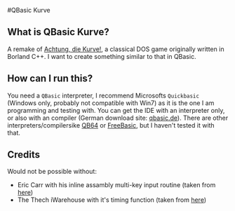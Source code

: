 #QBasic Kurve

## What is QBasic Kurve?
A remake of [Achtung, die Kurve!](https://secure.wikimedia.org/wikipedia/en/wiki/Achtung,_die_Kurve!), a classical DOS game originally written in Borland C++. I want to create something similar to that in QBasic.

## How can I run this?
You need a `QBasic` interpreter, I recommend Microsofts `Quickbasic` (Windows only, probably not compatible with Win7) as it is the one I am programming and testing with. You can get the IDE with an interpreter only, or also with an compiler (German download site: [qbasic.de](http://www.antonis.de/qbdown/qbcompil.htm)). There are other interpreters/compilersike [QB64](http://www.qb64.net/) or [FreeBasic](http://www.freebasic.net/), but I haven't tested it with that.

## Credits
Would not be possible without:

* Eric Carr with his inline assambly multi-key input routine (taken from [here](http://tek-tips.com/faqs.cfm?fid=4193))
* The Thech iWarehouse with it's timing function (taken from [here](www.techiwarehouse.com/cat/17/BASIC-Programming))

